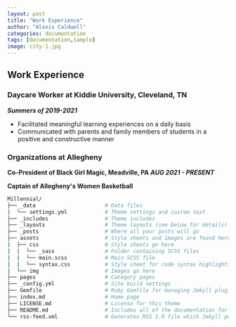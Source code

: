 ```yaml
---
layout: post
title: "Work Experience"
author: "Alexis Caldwell"
categories: documentation
tags: [documentation,sample]
image: city-1.jpg
---
```


## Work Experience

### Daycare Worker at Kiddie University, Cleveland, TN

_**Summers of 2019-2021**_

- Facilitated meaningful learning experiences on a daily basis
- Communicated with parents and family members of students in a positive and constructive manner

### Organizations at Allegheny

**Co-President of Black Girl Magic, Meadville, PA**
_**AUG 2021 - PRESENT**_

**Captain of Allegheny's Women Basketball**

```bash
Millennial/
├── _data                      # Data files
|  └── settings.yml            # Theme settings and custom text
├── _includes                  # Theme includes
├── _layouts                   # Theme layouts (see below for details)
├── _posts                     # Where all your posts will go
├── assets                     # Style sheets and images are found here
|  ├── css                     # Style sheets go here
|  |  └── _sass                # Folder containing SCSS files
|  |  └── main.scss            # Main SCSS file
|  |  └── syntax.css           # Style sheet for code syntax highlighting
|  └── img                     # Images go here
├── pages                      # Category pages
├── _config.yml                # Site build settings
├── Gemfile                    # Ruby Gemfile for managing Jekyll plugins
├── index.md                   # Home page
├── LICENSE.md                 # License for this theme
├── README.md                  # Includes all of the documentation for this theme
└── rss-feed.xml               # Generates RSS 2.0 file which Jekyll points to
```